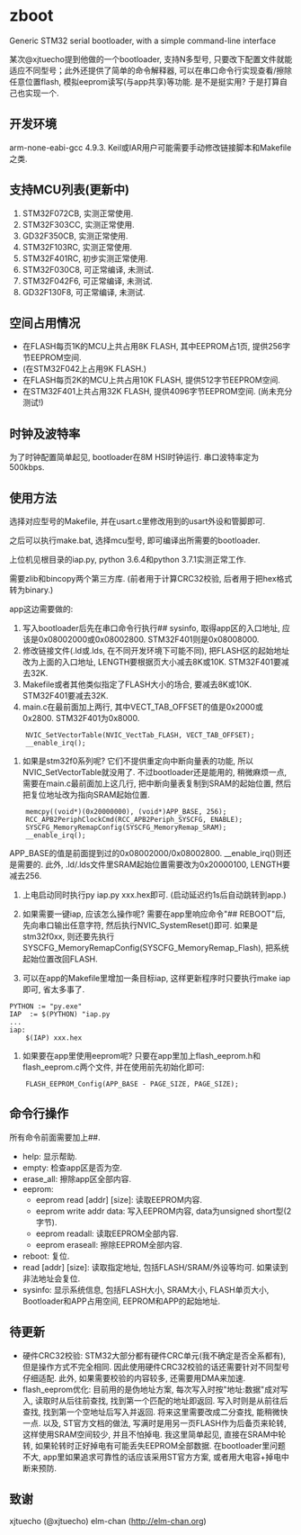 # zboot
Generic STM32 serial bootloader, with a simple command-line interface

某次@xjtuecho提到他做的一个bootloader, 支持N多型号, 只要改下配置文件就能适应不同型号；此外还提供了简单的命令解释器, 可以在串口命令行实现查看/擦除任意位置flash, 模拟eeprom读写(与app共享)等功能. 是不是挺实用? 于是打算自己也实现一个.

## 开发环境

arm-none-eabi-gcc 4.9.3. Keil或IAR用户可能需要手动修改链接脚本和Makefile之类.

## 支持MCU列表(更新中)

1. STM32F072CB, 实测正常使用.
1. STM32F303CC, 实测正常使用.
1. GD32F350CB, 实测正常使用.
1. STM32F103RC, 实测正常使用.
1. STM32F401RC, 初步实测正常使用.
1. STM32F030C8, 可正常编译, 未测试.
1. STM32F042F6, 可正常编译, 未测试.
1. GD32F130F8, 可正常编译, 未测试.

## 空间占用情况

- 在FLASH每页1K的MCU上共占用8K FLASH, 其中EEPROM占1页, 提供256字节EEPROM空间.
- (在STM32F042上占用9K FLASH.)
- 在FLASH每页2K的MCU上共占用10K FLASH, 提供512字节EEPROM空间.
- 在STM32F401上共占用32K FLASH, 提供4096字节EEPROM空间. (尚未充分测试!)

## 时钟及波特率

为了时钟配置简单起见, bootloader在8M HSI时钟运行. 串口波特率定为500kbps.

## 使用方法

选择对应型号的Makefile, 并在usart.c里修改用到的usart外设和管脚即可. 

之后可以执行make.bat, 选择mcu型号, 即可编译出所需要的bootloader.

上位机见根目录的iap.py, python 3.6.4和python 3.7.1实测正常工作. 

需要zlib和bincopy两个第三方库. (前者用于计算CRC32校验, 后者用于把hex格式转为binary.)

app这边需要做的:

1. 写入bootloader后先在串口命令行执行## sysinfo, 取得app区的入口地址, 应该是0x08002000或0x08002800. STM32F401则是0x08008000.
1. 修改链接文件(.ld或.lds, 在不同开发环境下可能不同), 把FLASH区的起始地址改为上面的入口地址,  LENGTH要根据页大小减去8K或10K. STM32F401要减去32K.
1. Makefile或者其他类似指定了FLASH大小的场合, 要减去8K或10K. STM32F401要减去32K.
1. main.c在最前面加上两行, 其中VECT_TAB_OFFSET的值是0x2000或0x2800. STM32F401为0x8000.

```
    NVIC_SetVectorTable(NVIC_VectTab_FLASH, VECT_TAB_OFFSET);
    __enable_irq();
```

1. 如果是stm32f0系列呢? 它们不提供重定向中断向量表的功能, 所以NVIC_SetVectorTable就没用了. 
不过bootloader还是能用的, 稍微麻烦一点, 需要在main.c最前面加上这几行, 把中断向量表复制到SRAM的起始位置,  然后把复位地址改为指向SRAM起始位置. 

```
    memcpy((void*)(0x20000000), (void*)APP_BASE, 256);
    RCC_APB2PeriphClockCmd(RCC_APB2Periph_SYSCFG, ENABLE);
    SYSCFG_MemoryRemapConfig(SYSCFG_MemoryRemap_SRAM);
    __enable_irq();
```    

APP_BASE的值是前面提到过的0x08002000/0x08002800. __enable_irq()则还是需要的. 此外, .ld/.lds文件里SRAM起始位置需要改为0x20000100, LENGTH要减去256.

1. 上电启动同时执行py iap.py xxx.hex即可. (启动延迟约1s后自动跳转到app.) 

1. 如果需要一键iap, 应该怎么操作呢? 需要在app里响应命令"## REBOOT"后, 先向串口输出任意字符, 然后执行NVIC_SystemReset()即可. 如果是stm32f0xx, 则还要先执行SYSCFG_MemoryRemapConfig(SYSCFG_MemoryRemap_Flash), 把系统起始位置改回FLASH. 

1. 可以在app的Makefile里增加一条目标iap, 这样更新程序时只要执行make iap即可, 省太多事了.

```
PYTHON := "py.exe"
IAP  := $(PYTHON) "iap.py
...
iap:
	$(IAP) xxx.hex
```

1. 如果要在app里使用eeprom呢? 只要在app里加上flash_eeprom.h和flash_eeprom.c两个文件, 并在使用前先初始化即可:

```
    FLASH_EEPROM_Config(APP_BASE - PAGE_SIZE, PAGE_SIZE);
```
## 命令行操作

所有命令前面需要加上##.

- help: 显示帮助.
- empty: 检查app区是否为空.
- erase_all: 擦除app区全部内容.
- eeprom: 
    - eeprom read [addr] [size]: 读取EEPROM内容.
    - eeprom write addr data: 写入EEPROM内容, data为unsigned short型(2字节).
    - eeprom readall: 读取EEPROM全部内容.
    - eeprom eraseall: 擦除EEPROM全部内容.
- reboot: 复位.
- read [addr] [size]: 读取指定地址, 包括FLASH/SRAM/外设等均可. 如果读到非法地址会复位.
- sysinfo: 显示系统信息, 包括FLASH大小, SRAM大小, FLASH单页大小, Bootloader和APP占用空间, EEPROM和APP的起始地址.

## 待更新

- 硬件CRC32校验: STM32大部分都有硬件CRC单元(我不确定是否全系都有), 但是操作方式不完全相同. 因此使用硬件CRC32校验的话还需要针对不同型号仔细适配. 此外, 如果需要校验的内容较多, 还需要用DMA来加速.
- flash_eeprom优化: 目前用的是伪地址方案, 每次写入时按"地址:数据"成对写入, 读取时从后往前查找, 找到第一个匹配的地址即返回. 写入时则是从前往后查找, 找到第一个空地址后写入并返回. 将来这里需要改成二分查找, 能稍微快一点.
以及, ST官方文档的做法, 写满时是用另一页FLASH作为后备页来轮转, 这样使用SRAM空间较少, 并且不怕掉电. 我这里简单起见, 直接在SRAM中轮转, 如果轮转时正好掉电有可能丢失EEPROM全部数据. 在bootloader里问题不大, app里如果追求可靠性的话应该采用ST官方方案, 或者用大电容+掉电中断来预防.

## 致谢

xjtuecho (@xjtuecho)
elm-chan (http://elm-chan.org)
